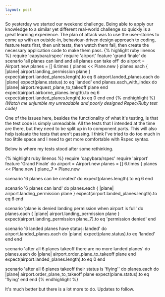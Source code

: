 ```yaml
---
layout: post
---
```

So yesterday we started our weekend challenge.  Being able to apply our knowledge to a similar yet different real-world challenge so quickly is a great learning experience.
The plan of attack was to use the user-stories to come up with an outside-in, behaviour-driven design approach to coding, feature tests first, then unit tests, then watch them fail, then create the necessary application code to make them pass.
{% highlight ruby linenos %}
require 'capybara/rspec'
require 'airport'
feature 'grand finale' do
  scenario 'all planes can land and all planes can take off' do
    airport = Airport.new
    planes = []
    6.times { planes << Plane.new  }
    planes.each { |plane| airport.landing_permission plane }
    expect(airport.landed_planes.length).to eq 6
    airport.landed_planes.each do |plane|
      expect(plane.status).to eq 'landed'
    end
    planes.each_with_index do |plane|
      airport.request_plane_to_takeoff plane
    end
    expect(airport.airborne_planes.length).to eq 6
    expect(airport.landed_planes.length).to eq 0
  end
end
{% endhighlight %}
*(Watch me unjumble my unreadable and poorly designed Rspec/Ruby test code)*

One of the issues here, besides the functionality of what it's testing, is that the test code is simply unreadable.  All the tests that I intended at the time are there, but they need to be split up in to component parts.  This will also help isolaate the tests that aren't passing.
I think I've tried to do too much in too littile space and I need to get more comfortable with Rspec syntax.

Below is where my tests stood after some rethinking.

{% highlight ruby linenos %}
require 'capybara/rspec'
require 'airport'
feature 'Grand Finale' do
  airport = Airport.new
  planes = []
  6.times { planes << Plane.new }
  plane_7 = Plane.new

  scenario '6 planes can be created' do
    expect(planes.length).to eq 6
  end

  scenario '6 planes can land' do
    planes.each { |plane| airport.landing_permission plane }
    expect(airport.landed_planes.length).to eq 6
  end

  scenario 'plane is denied landing permission when airport is full' do
    planes.each { |plane| airport.landing_permission plane }
    expect(airport.landing_permission plane_7).to eq 'permission denied'
  end

  scenario '6 landed planes have status: landed' do
    airport.landed_planes.each do |plane|
      expect(plane.status).to eq 'landed'
    end
  end

  scenario 'after all 6 planes takeoff there are no more landed planes' do
    planes.each do |plane|
      airport.order_plane_to_takeoff plane
    end
    expect(airport.landed_planes.length).to eq 0
  end

  scenario 'after all 6 planes takeoff their status is \'flying\'' do
    planes.each do |plane|
      airport.order_plane_to_takeoff plane
      expect(plane.status).to eq 'flying'
    end
  end
{% endhighlight %}

It's much better but there is a lot more to do.  Updates to follow.
